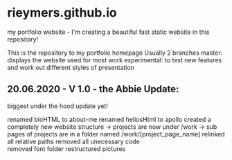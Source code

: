 # rieymers.github.io
my portfolio website - I'm creating a beautiful fast static website in this repository!

This is the repository to my portfolio homepage
Usually 2 branches
master: displays the website used for most work
experimental: to test new features and work out different styles of presentation


## 20.06.2020 - V 1.0 - the Abbie Update:

biggest under the hood update yet!

renamed bioHTML to about-me
renamed heliosHtml to apollo
created a completely new website structure
-> projects are now under /work
-> sub pages of projects are in a folder named /work/[project_page_name]
relinked all relative paths
removed all unecessary code  
removed font folder 
restructured pictures




